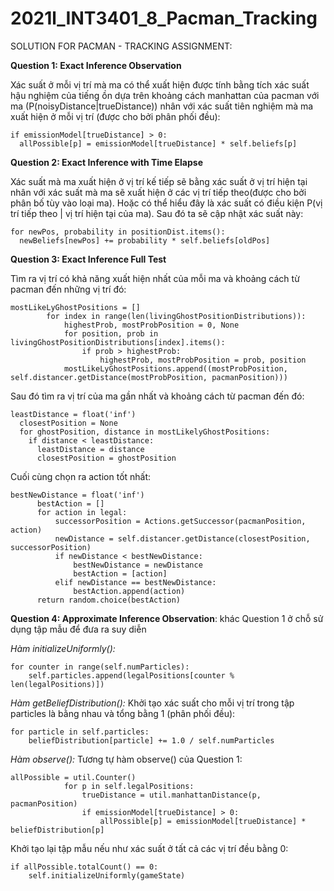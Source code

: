 # 2021l_INT3401_8_Pacman_Tracking
SOLUTION FOR PACMAN - TRACKING ASSIGNMENT:

**Question 1: Exact Inference Observation**

Xác suất ở mỗi vị trí mà ma có thể xuất hiện được tính bằng tích xác suất hậu nghiệm của tiếng ồn dựa trên khoảng cách manhattan của pacman với ma (P(noisyDistance|trueDistance)) nhân với xác suất tiên nghiệm mà ma xuất hiện ở mỗi vị trí (được cho bởi phân phối đều):

    if emissionModel[trueDistance] > 0:
      allPossible[p] = emissionModel[trueDistance] * self.beliefs[p]
                                                  
**Question 2: Exact Inference with Time Elapse**

Xác suất mà ma xuất hiện ở vị trí kế tiếp sẽ bằng xác suất ở vị trí hiện tại nhân với xác suất mà ma sẽ xuất hiện ở các vị trí tiếp theo(được cho bởi phân bố tùy vào loại ma). Hoặc có thể hiểu đây là xác suất có điều kiện P(vị trí tiếp theo | vị trí hiện tại của ma). Sau đó ta sẽ cập nhật xác suất này:

    for newPos, probability in positionDist.items():
      newBeliefs[newPos] += probability * self.beliefs[oldPos]
                                                                                                        
**Question 3: Exact Inference Full Test**

Tìm ra vị trí có khả năng xuất hiện nhất của mỗi ma và khoảng cách từ pacman đến những vị trí đó:

    mostLikeLyGhostPositions = []
            for index in range(len(livingGhostPositionDistributions)):
                highestProb, mostProbPosition = 0, None
                for position, prob in livingGhostPositionDistributions[index].items():
                    if prob > highestProb:
                        highestProb, mostProbPosition = prob, position
                mostLikeLyGhostPositions.append((mostProbPosition, self.distancer.getDistance(mostProbPosition, pacmanPosition)))
                                                      
 Sau đó tìm ra vị trí của ma gần nhất và khoảng cách từ pacman đến đó:
 
    leastDistance = float('inf')
      closestPosition = None
      for ghostPosition, distance in mostLikelyGhostPositions:
        if distance < leastDistance:
          leastDistance = distance
          closestPosition = ghostPosition
                                                          
 Cuối cùng chọn ra action tốt nhất:
 
    bestNewDistance = float('inf')
          bestAction = []
          for action in legal:
              successorPosition = Actions.getSuccessor(pacmanPosition, action)
              newDistance = self.distancer.getDistance(closestPosition, successorPosition)
              if newDistance < bestNewDistance:
                  bestNewDistance = newDistance
                  bestAction = [action]
              elif newDistance == bestNewDistance:
                  bestAction.append(action)
          return random.choice(bestAction)
          
**Question 4: Approximate Inference Observation**: khác Question 1 ở chỗ sử dụng tập mẫu để đưa ra suy diễn

*Hàm initializeUniformly():* 

	for counter in range(self.numParticles):
		self.particles.append(legalPositions[counter % len(legalPositions)])

*Hàm getBeliefDistribution():* Khởi tạo xác suất cho mỗi vị trí trong tập particles là bằng nhau và tổng bằng 1 (phân phối đều):

    for particle in self.particles:
        beliefDistribution[particle] += 1.0 / self.numParticles

*Hàm observe():* Tương tự hàm observe() của Question 1:

    allPossible = util.Counter()
                for p in self.legalPositions:
                    trueDistance = util.manhattanDistance(p, pacmanPosition)
                    if emissionModel[trueDistance] > 0:
                        allPossible[p] = emissionModel[trueDistance] * beliefDistribution[p]
                                                        
Khởi tạo lại tập mẫu nếu như xác suất ở tất cả các vị trí đều bằng 0:

    if allPossible.totalCount() == 0:
        self.initializeUniformly(gameState)

                                                  
